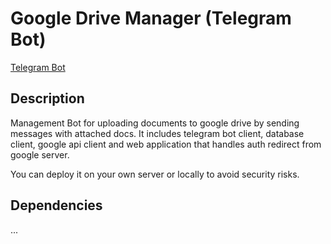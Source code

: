 # Google Drive Manager (Telegram Bot)
[Telegram Bot](https://t.me/gdrive_books_saver_bot)

## Description
Management Bot for uploading documents to google drive by sending messages with attached docs.
It includes telegram bot client, database client, google api client and web application that handles auth redirect from google server.

You can deploy it on your own server or locally to avoid security risks.

## Dependencies
...